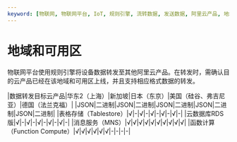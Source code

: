 ```yaml
---
keyword: [物联网, 物联网平台, IoT, 规则引擎, 流转数据, 发送数据, 阿里云产品, 地域, 可用区]
---
```


# 地域和可用区

物联网平台使用规则引擎将设备数据转发至其他阿里云产品。在转发时，需确认目的云产品已经在该地域和可用区上线，并且支持相应格式数据的转发。

|数据转发目标云产品|华东2（上海）|新加坡|日本（东京）|美国（硅谷、弗吉尼亚）|德国（法兰克福）|
|JSON|二进制|JSON|二进制|JSON|二进制|JSON|二进制|JSON|二进制|
|表格存储（Tablestore）|√|-|√|-|√|-|√|-|√|-|
|云数据库RDS版|√|-|√|-|√|-|√|-|√|-|
|消息服务（MNS）|√|√|√|√|√|√|√|√|√|√|
|函数计算（Function Compute）|√|√|√|√|√|√|-|-|-|-|

